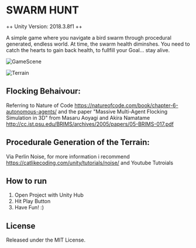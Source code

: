 # SWARM HUNT 
++ Unity Version: 2018.3.8f1 ++ 

A simple game where you navigate a bird swarm through procedural generated, endless world.
At time, the swarm health diminshes. 
You need to catch the hearts to gain back health, to fullfill your Goal... stay alive. 

![GameScene](https://user-images.githubusercontent.com/45284935/55800352-d7679580-5ad3-11e9-9fa3-2682ccaf1e2f.png)


![Terrain](https://user-images.githubusercontent.com/45284935/55800838-e7cc4000-5ad4-11e9-9408-8339eea76b43.png)


## Flocking Behaivour:
Referring to Nature of Code https://natureofcode.com/book/chapter-6-autonomous-agents/ 
and the paper "Massive Multi-Agent Flocking Simulation in 3D" from Masaru Aoyagi and Akira Namatame http://cc.ist.psu.edu/BRIMS/archives/2005/papers/05-BRIMS-017.pdf

## Procedurale Generation of the Terrain:
Via Perlin Noise, for more information i recommend https://catlikecoding.com/unity/tutorials/noise/ and Youtube Tutroials



## How to run
1. Open Project with Unity Hub
2. Hit Play Button
3. Have Fun! :)

## License
Released under the MIT License.


